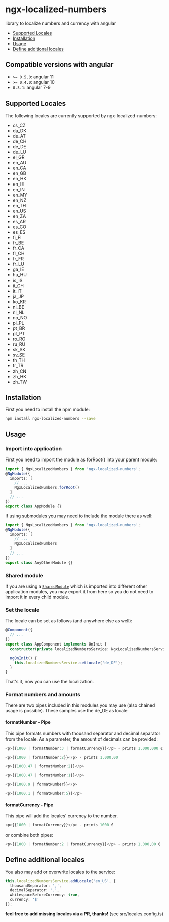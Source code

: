 # ngx-localized-numbers

library to localize numbers and currency with angular

- [Supported Locales](#supported-locales)
- [Installation](#installation)
- [Usage](#usage)
- [Define additional locales](#define-additional-locales)

## Compatible versions with angular
- `>= 0.5.0`: angular 11
- `>= 0.4.0`: angular 10
- `0.3.1`: angular 7-9

## Supported Locales

The following locales are currently supported by ngx-localized-numbers:

- cs_CZ
- da_DK
- de_AT
- de_CH
- de_DE
- de_LU
- el_GR
- en_AU
- en_CA
- en_GB
- en_HK
- en_IE
- en_IN
- en_MY
- en_NZ
- en_TH
- en_US
- en_ZA
- es_AR
- es_CO
- es_ES
- fi_FI
- fr_BE
- fr_CA
- fr_CH
- fr_FR
- fr_LU
- ga_IE
- hu_HU
- is_IS
- it_CH
- it_IT
- ja_JP
- ko_KR
- nl_BE
- nl_NL
- no_NO
- pl_PL
- pt_BR
- pt_PT
- ro_RO
- ru_RU
- sk_SK
- sv_SE
- th_TH
- tr_TR
- zh_CN
- zh_HK
- zh_TW

## Installation

First you need to install the npm module:

```sh
npm install ngx-localized-numbers --save
```

## Usage

### Import into application

First you need to import the module as forRoot() into your parent module:

```ts
import { NgxLocalizedNumbers } from 'ngx-localized-numbers';
@NgModule({
  imports: [
    // ...
    NgxLocalizedNumbers.forRoot()
  ]
  // ...
})
export class AppModule {}
```

If using submodules you may need to include the module there as well:

```ts
import { NgxLocalizedNumbers } from 'ngx-localized-numbers';
@NgModule({
  imports: [
    // ...
    NgxLocalizedNumbers
  ]
  // ...
})
export class AnyOtherModule {}
```

### Shared module

If you are using a [`SharedModule`](https://angular.io/docs/ts/latest/guide/ngmodule.html#!#shared-modules)
which is imported into different other application modules, you may export it from here so you do not need to import it in every child module.

### Set the locale

The locale can be set as follows (and anywhere else as well):

```ts
@Component({
  // ...
})
export class AppComponent implements OnInit {
  constructor(private localizedNumbersService: NgxLocalizedNumbersService) {}

  ngOnInit() {
    this.localizedNumbersService.setLocale('de_DE');
  }
}
```

That's it, now you can use the localization.

### Format numbers and amounts

There are two pipes included in this modules you may use (also chained usage is possible). These samples use the de_DE as locale:

#### formatNumber - Pipe

This pipe formats numbers with thousand separator and decimal separator from the locale. As a parameter, the amount of decimals can be provided:

```ts
<p>{{1000 | formatNumber:3 | formatCurrency}}</p> - prints 1.000,000 €

<p>{{1000 | formatNumber:2}}</p> - prints 1.000,00

<p>{{1000.47 | formatNumber:2}}</p>

<p>{{1000.47 | formatNumber:1}}</p>

<p>{{1000.9 | formatNumber}}</p>

<p>{{1000.1 | formatNumber:5}}</p>
```

#### formatCurrency - Pipe

This pipe will add the locales' currency to the number.

```ts
<p>{{1000 | formatCurrency}}</p> - prints 1000 €
```

or combine both pipes:

```ts
<p>{{1000 | formatNumber:2 | formatCurrency}}</p> - prints 1.000,00 €

```

## Define additional locales

You also may add or overwrite locales to the service:

```ts
this.localizedNumbersService.addLocale('en_US', {
  thousandSeparator: ',',
  decimalSeparator: '.',
  whitespaceBeforeCurrency: true,
  currency: '$'
});
```

**feel free to add missing locales via a PR, thanks!** (see src/locales.config.ts)
